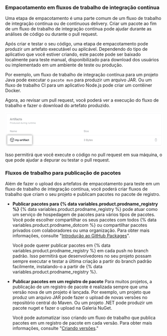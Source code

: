 ### Empacotamento em fluxos de trabalho de integração contínua

Uma etapa de empacotamento é uma parte comum de um fluxo de trabalho de integração contínua ou de continuous delivery. Criar um pacote ao fim de um fluxo de trabalho de integração contínua pode ajudar durante as análises de código ou durante o pull request.

Após criar e testar o seu código, uma etapa de empacotamento pode produzir um artefato executável ou aplicável. Dependendo do tipo de aplicativo que você estiver criando, este pacote pode ser baixado localmente para teste manual, disponibilizado para download dos usuários ou implementado em um ambiente de teste ou produção.

Por exemplo, um fluxo de trabalho de integração contínua para um projeto Java pode executar o `pacote mvn` para produzir um arquivo JAR. Ou um fluxo de trabalho CI para um aplicativo Node.js pode criar um contêiner Docker.

Agora, ao revisar um pull request, você poderá ver a execução do fluxo de trabalho e fazer o download do artefato produzido.

![Menu suspenso do para fazer download do artefato](/assets/images/help/repository/artifact-drop-down-updated.png)

Isso permitirá que você execute o código no pull request em sua máquina, o que pode ajudar a depurar ou testar o pull request.

### Fluxos de trabalho para publicação de pacotes

Além de fazer o upload dos artefatos de empacotamento para teste em um fluxo de trabalho de integração contínua, você poderá criar fluxos de trabalho que criam o seu projeto e publicam pacotes no pacote de registro.

* **Publicar pacotes para {% data variables.product.prodname_registry %}**
  {% data variables.product.prodname_registry %} pode atuar como um serviço de hospedagem de pacotes para vários tipos de pacotes. Você pode escolher compartilhar os seus pacotes com todos {% data variables.product.prodname_dotcom %} ou compartilhar pacotes privados com colaboradores ou uma organização. Para obter mais informações, consulte "[Introdução ao GitHub Packages](/packages/learn-github-packages/introduction-to-github-packages)".

  Você pode querer publicar pacotes em {% data variables.product.prodname_registry %} em cada push no branch padrão. Isso permitirá que desenvolvedores no seu projeto possam sempre executar e testar a última criação a partir do branch padrão facilmente, instalando-o a partir de {% data variables.product.prodname_registry %}.

* **Publicar pacotes em um registro de pacote** Para muitos projetos, a publicação de um registro de pacote é realizada sempre que uma versão nova de um projeto é lançada. Por exemplo, um projeto que produz um arquivo JAR pode fazer o upload de novas versões no repositório central do Maven. Ou um projeto .NET pode produzir um pacote nuget e fazer o upload na Galeria NuGet.

  Você pode automatizar isso criando um fluxo de trabalho que publica pacotes em um registro de pacote em cada versão. Para obter mais informações, consulte "[Criando versões](/github/administering-a-repository/creating-releases)."
